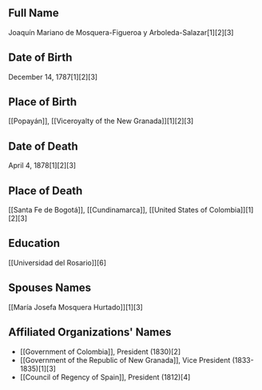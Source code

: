 ## Full Name
Joaquín Mariano de Mosquera-Figueroa y Arboleda-Salazar[1][2][3]

## Date of Birth
December 14, 1787[1][2][3]

## Place of Birth
[[Popayán]], [[Viceroyalty of the New Granada]][1][2][3]

## Date of Death
April 4, 1878[1][2][3]

## Place of Death
[[Santa Fe de Bogotá]], [[Cundinamarca]], [[United States of Colombia]][1][2][3]

## Education
[[Universidad del Rosario]][6]

## Spouses Names
[[María Josefa Mosquera Hurtado]][1][3]

## Affiliated Organizations' Names
- [[Government of Colombia]], President (1830)[2]
- [[Government of the Republic of New Granada]], Vice President (1833-1835)[1][3]
- [[Council of Regency of Spain]], President (1812)[4]

